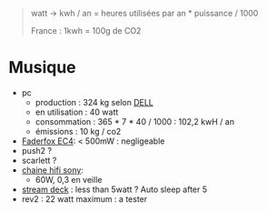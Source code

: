 > watt -> kwh / an = heures utilisées par an * puissance / 1000
>
> France : 1kwh = 100g de CO2

# Musique

- pc
  - production : 324 kg selon [DELL](https://i.dell.com/sites/csdocuments/CorpComm_Docs/en/carbon-footprint-xps-15-9570.pdf)
  - en utilisation : 40 watt
  - consommation : 365 * 7 * 40 / 1000 : 102,2 kwH / an
  - émissions : 10 kg / co2
- [Faderfox EC4](https://cdm.link/2019/11/faderfox-ec4-encoders-controller/#:~:text=USB%20interface%20%E2%80%93%20class%20compliant%20%2F%20bus,resolution%20%3D%2036%20pulses%20per%20revolution): < 500mW : negligeable
- push2 ?
- scarlett ?
- [chaine hifi sony](https://www.sony.com/electronics/support/res/manuals/2887/28876352M.pdf): 
  - 60W, 0,3 en veille
- [stream deck](https://www.reddit.com/r/elgato/comments/rrngww/does_original_stream_deck_need_a_usb3_connection/) : less than 5watt ? Auto sleep after 5
- rev2 : 22 watt maximum : a tester 